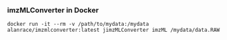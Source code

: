 ### imzMLConverter in Docker

`docker run -it --rm -v /path/to/mydata:/mydata alanrace/imzmlconverter:latest jimzMLConverter imzML /mydata/data.RAW`
